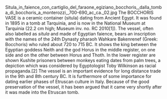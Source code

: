 Situla_in_faience_con_cartiglio_del_faraone_egiziano_bocchoris,_dalla_tomba_di_bocchoris_a_monterozzi,_700-690_ac_ca._02.jpg The BOCCHORIS VASE is a ceramic container (situla) dating from Ancient Egypt. It was found in 1895 in a tomb at Tarquinia, and is now in the National Museum at Tarquinia (22.2 cm high; Museum inv. no. RC 2010[1]). The vessel, often also labelled as _situla_ and made of Egyptian faience, bears an inscription with the names of the 24th Dynasty pharaoh Wahkare Bakenrenef (Greek: Bocchoris) who ruled about 720 to 715 BC. It shows the king between the Egyptian goddess Neith and the god Horus in the middle register, on one side and on the other between Horus and Thoth. In the lower register are shown Kushite prisoners between monkeys eating dates from palm trees, a depiction which was considered by Egyptologist Toby Wilkinson as racial propaganda.[2] The vessel is an important evidence for long distance trade in the 9th and 8th century BC. It is furthermore of some importance for dating earlier phases of Etruscan culture in Italy. Because of the good preservation of the vessel, it has been argued that it came very shortly after it was made into the Etruscan tomb.
